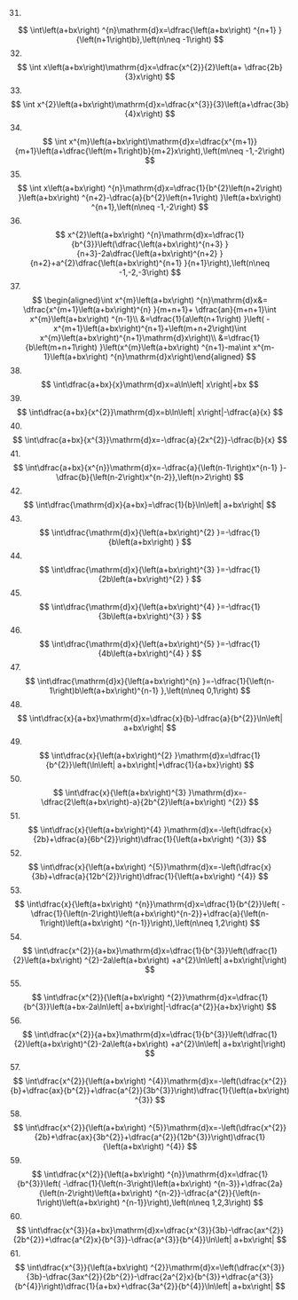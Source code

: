 31.
$$
\int\left(a+bx\right) ^{n}\mathrm{d}x=\dfrac{\left(a+bx\right) ^{n+1} }{\left(n+1\right)b},\left(n\neq -1\right) 
$$
32.
$$
\int x\left(a+bx\right)\mathrm{d}x=\dfrac{x^{2}}{2}\left(a+ \dfrac{2b}{3}x\right) 
$$
33.
$$
\int x^{2}\left(a+bx\right)\mathrm{d}x=\dfrac{x^{3}}{3}\left(a+\dfrac{3b}{4}x\right) 
$$
34.
$$
\int x^{m}\left(a+bx\right)\mathrm{d}x=\dfrac{x^{m+1}}{m+1}\left(a+\dfrac{\left(m+1\right)b}{m+2}x\right),\left(m\neq -1,-2\right) 
$$
35.
$$
\int x\left(a+bx\right) ^{n}\mathrm{d}x=\dfrac{1}{b^{2}\left(n+2\right) }\left(a+bx\right) ^{n+2}-\dfrac{a}{b^{2}\left(n+1\right) }\left(a+bx\right) ^{n+1},\left(n\neq -1,-2\right) 
$$
36.
$$
x^{2}\left(a+bx\right) ^{n}\mathrm{d}x=\dfrac{1}{b^{3}}\left(\dfrac{\left(a+bx\right)^{n+3} }{n+3}-2a\dfrac{\left(a+bx\right)^{n+2} }{n+2}+a^{2}\dfrac{\left(a+bx\right)^{n+1} }{n+1}\right),\left(n\neq -1,-2,-3\right) 
$$
37.
$$
\begin{aligned}\int x^{m}\left(a+bx\right) ^{n}\mathrm{d}x&=
    \dfrac{x^{m+1}\left(a+bx\right)^{n} }{m+n+1}+ \dfrac{an}{m+n+1}\int x^{m}\left(a+bx\right) ^{n-1}\\
    &=\dfrac{1}{a\left(n+1\right) }\left( -x^{m+1}\left(a+bx\right)^{n+1}+\left(m+n+2\right)\int x^{m}\left(a+bx\right)^{n+1}\mathrm{d}x\right)\\
    &=\dfrac{1}{b\left(m+n+1\right) }\left(x^{m}\left(a+bx\right) ^{n+1}-ma\int x^{m-1}\left(a+bx\right) ^{n}\mathrm{d}x\right)\end{aligned}
$$
38.
$$
\int\dfrac{a+bx}{x}\mathrm{d}x=a\ln\left| x\right|+bx
$$
39.
$$
\int\dfrac{a+bx}{x^{2}}\mathrm{d}x=b\ln\left| x\right|-\dfrac{a}{x}
$$
40.
$$
\int\dfrac{a+bx}{x^{3}}\mathrm{d}x=-\dfrac{a}{2x^{2}}-\dfrac{b}{x}
$$
41.
$$
\int\dfrac{a+bx}{x^{n}}\mathrm{d}x=-\dfrac{a}{\left(n-1\right)x^{n-1} }-\dfrac{b}{\left(n-2\right)x^{n-2}},\left(n>2\right) 
$$
42.
$$
\int\dfrac{\mathrm{d}x}{a+bx}=\dfrac{1}{b}\ln\left| a+bx\right|
$$
43.
$$
\int\dfrac{\mathrm{d}x}{\left(a+bx\right)^{2} }=-\dfrac{1}{b\left(a+bx\right) }
$$
44.
$$
\int\dfrac{\mathrm{d}x}{\left(a+bx\right)^{3} }=-\dfrac{1}{2b\left(a+bx\right)^{2} }
$$
45.
$$
\int\dfrac{\mathrm{d}x}{\left(a+bx\right)^{4} }=-\dfrac{1}{3b\left(a+bx\right)^{3} }
$$
46.
$$
\int\dfrac{\mathrm{d}x}{\left(a+bx\right)^{5} }=-\dfrac{1}{4b\left(a+bx\right)^{4} }
$$
47.
$$
\int\dfrac{\mathrm{d}x}{\left(a+bx\right)^{n} }=-\dfrac{1}{\left(n-1\right)b\left(a+bx\right)^{n-1} },\left(n\neq 0,1\right) 
$$
48.
$$
\int\dfrac{x}{a+bx}\mathrm{d}x=\dfrac{x}{b}-\dfrac{a}{b^{2}}\ln\left| a+bx\right|
$$
49.
$$
\int\dfrac{x}{\left(a+bx\right)^{2} }\mathrm{d}x=\dfrac{1}{b^{2}}\left(\ln\left| a+bx\right|+\dfrac{1}{a+bx}\right)
$$
50.
$$
\int\dfrac{x}{\left(a+bx\right)^{3} }\mathrm{d}x=-\dfrac{2\left(a+bx\right)-a}{2b^{2}\left(a+bx\right) ^{2}}
$$
51.
$$
\int\dfrac{x}{\left(a+bx\right)^{4} }\mathrm{d}x=-\left(\dfrac{x}{2b}+\dfrac{a}{6b^{2}}\right)\dfrac{1}{\left(a+bx\right) ^{3}}
$$
52.
$$
\int\dfrac{x}{\left(a+bx\right) ^{5}}\mathrm{d}x=-\left(\dfrac{x}{3b}+\dfrac{a}{12b^{2}}\right)\dfrac{1}{\left(a+bx\right) ^{4}}
$$
53.
$$
\int\dfrac{x}{\left(a+bx\right) ^{n}}\mathrm{d}x=\dfrac{1}{b^{2}}\left( -\dfrac{1}{\left(n-2\right)\left(a+bx\right)^{n-2}}+\dfrac{a}{\left(n-1\right)\left(a+bx\right) ^{n-1}}\right),\left(n\neq 1,2\right) 
$$
54.
$$
\int\dfrac{x^{2}}{a+bx}\mathrm{d}x=\dfrac{1}{b^{3}}\left(\dfrac{1}{2}\left(a+bx\right) ^{2}-2a\left(a+bx\right) +a^{2}\ln\left| a+bx\right|\right) 
$$
55.
$$
\int\dfrac{x^{2}}{\left(a+bx\right) ^{2}}\mathrm{d}x=\dfrac{1}{b^{3}}\left(a+bx-2a\ln\left| a+bx\right|-\dfrac{a^{2}}{a+bx}\right) 
$$
56.
$$
\int\dfrac{x^{2}}{a+bx}\mathrm{d}x=\dfrac{1}{b^{3}}\left(\dfrac{1}{2}\left(a+bx\right)^{2}-2a\left(a+bx\right) +a^{2}\ln\left| a+bx\right|\right) 
$$
57.
$$
\int\dfrac{x^{2}}{\left(a+bx\right) ^{4}}\mathrm{d}x=-\left(\dfrac{x^{2}}{b}+\dfrac{ax}{b^{2}}+\dfrac{a^{2}}{3b^{3}}\right)\dfrac{1}{\left(a+bx\right) ^{3}}
$$
58.
$$
\int\dfrac{x^{2}}{\left(a+bx\right) ^{5}}\mathrm{d}x=-\left(\dfrac{x^{2}}{2b}+\dfrac{ax}{3b^{2}}+\dfrac{a^{2}}{12b^{3}}\right)\dfrac{1}{\left(a+bx\right) ^{4}}
$$
59.
$$
\int\dfrac{x^{2}}{\left(a+bx\right) ^{n}}\mathrm{d}x=\dfrac{1}{b^{3}}\left( -\dfrac{1}{\left(n-3\right)\left(a+bx\right) ^{n-3}}+\dfrac{2a}{\left(n-2\right)\left(a+bx\right) ^{n-2}}-\dfrac{a^{2}}{\left(n-1\right)\left(a+bx\right) ^{n-1}}\right),\left(n\neq 1,2,3\right) 
$$
60.
$$
\int\dfrac{x^{3}}{a+bx}\mathrm{d}x=\dfrac{x^{3}}{3b}-\dfrac{ax^{2}}{2b^{2}}+\dfrac{a^{2}x}{b^{3}}-\dfrac{a^{3}}{b^{4}}\ln\left| a+bx\right|
$$
61.
$$
\int\dfrac{x^{3}}{\left(a+bx\right) ^{2}}\mathrm{d}x=\left(\dfrac{x^{3}}{3b}-\dfrac{3ax^{2}}{2b^{2}}-\dfrac{2a^{2}x}{b^{3}}+\dfrac{a^{3}}{b^{4}}\right)\dfrac{1}{a+bx}+\dfrac{3a^{2}}{b^{4}}\ln\left| a+bx\right|
$$





